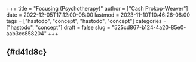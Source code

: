 +++
title = "Focusing (Psychotherapy)"
author = ["Cash Prokop-Weaver"]
date = 2022-12-05T17:12:00-08:00
lastmod = 2023-11-10T10:46:26-08:00
tags = ["hastodo", "concept", "hastodo", "concept"]
categories = ["hastodo", "concept"]
draft = false
slug = "525cd867-b124-4a20-85e0-aab3ce858204"
+++

##  {#d41d8c}
